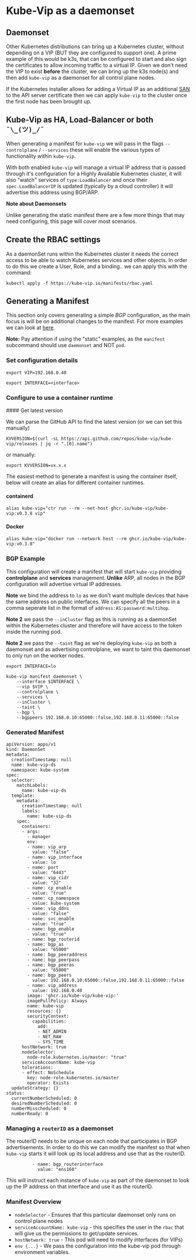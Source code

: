 # Kube-Vip as a daemonset

## Daemonset

Other Kubernetes distributions can bring up a Kubernetes cluster, without depending on a VIP (BUT they are configured to support one). A prime example of this would be k3s, that can be configured to start and also sign the certificates to allow incoming traffic to a virtual IP. Given we don't need the VIP to exist **before** the cluster, we can bring up the k3s node(s) and then add `kube-vip` as a daemonset for all control plane nodes.

If the Kubernetes installer allows for adding a Virtual IP as an additional [SAN](https://en.wikipedia.org/wiki/Subject_Alternative_Name) to the API server certificate then we can apply `kube-vip` to the cluster once the first node has been brought up. 

## Kube-Vip as **HA**, **Load-Balancer** or both ` ¯\_(ツ)_/¯`

When generating a manifest for `kube-vip` we will pass in the flags `--controlplane` / `--services` these will enable the various types of functionality within `kube-vip`. 

With both enabled `kube-vip` will manage a virtual IP address that is passed through it's configuration for a Highly Available Kubernetes cluster, it will also "watch" services of `type:LoadBalancer` and once their `spec.LoadBalancerIP` is updated (typically by a cloud controller) it will advertise this address using BGP/ARP.

**Note about Daemonsets**

Unlike generating the static manifest there are a few more things that may need configuring, this page will cover most scenarios.

## Create the RBAC settings

As a daemonSet runs within the Kubernetes cluster it needs the correct access to be able to watch Kubernetes services and other objects. In order to do this we create a User, Role, and a binding.. we can apply this with the command:

```
kubectl apply -f https://kube-vip.io/manifests/rbac.yaml
```

## Generating a Manifest

This section only covers generating a simple *BGP* configuration, as the main focus is will be on additional changes to the manifest. For more examples we can look at [here](/hybrid/static/).

**Note:** Pay attention if using the "static" examples, as the `manifest` subcommand should use `daemonset` and NOT `pod`.

### Set configuration details

`export VIP=192.168.0.40`

`export INTERFACE=<interface>`

### Configure to use a container runtime

#### Get latest version

 We can parse the GitHub API to find the latest version (or we can set this manually)

`KVVERSION=$(curl -sL https://api.github.com/repos/kube-vip/kube-vip/releases | jq -r ".[0].name")`

or manually:

`export KVVERSION=vx.x.x`

The easiest method to generate a manifest is using the container itself, below will create an alias for different container runtimes.

#### containerd
`alias kube-vip="ctr run --rm --net-host ghcr.io/kube-vip/kube-vip:v0.3.8 vip"`

#### Docker
`alias kube-vip="docker run --network host --rm ghcr.io/kube-vip/kube-vip:v0.3.8"`

### BGP Example

This configuration will create a manifest that will start `kube-vip` providing **controlplane** and **services** management. **Unlike** ARP, all nodes in the BGP configuration will advertise virtual IP addresses. 

**Note** we bind the address to `lo` as we don't want multiple devices that have the same address on public interfaces. We can specify all the peers in a comma seperate list in the format of `address:AS:password:multihop`.

**Note 2** we pass the `--inCluster` flag as this is running as a daemonSet within the Kubernetes cluster and therefore will have access to the token inside the running pod.

**Note 2** we pass the `--taint` flag as we're deploying `kube-vip` as both a daemonset and as advertising controlplane, we want to taint this daemonset to only run on the worker nodes.

`export INTERFACE=lo`

```
kube-vip manifest daemonset \
    --interface $INTERFACE \
    --vip $VIP \
    --controlplane \
    --services \
    --inCluster \
    --taint \
    --bgp \
    --bgppeers 192.168.0.10:65000::false,192.168.0.11:65000::false
```

### Generated Manifest

```
apiVersion: apps/v1
kind: DaemonSet
metadata:
  creationTimestamp: null
  name: kube-vip-ds
  namespace: kube-system
spec:
  selector:
    matchLabels:
      name: kube-vip-ds
  template:
    metadata:
      creationTimestamp: null
      labels:
        name: kube-vip-ds
    spec:
      containers:
      - args:
        - manager
        env:
        - name: vip_arp
          value: "false"
        - name: vip_interface
          value: lo
        - name: port
          value: "6443"
        - name: vip_cidr
          value: "32"
        - name: cp_enable
          value: "true"
        - name: cp_namespace
          value: kube-system
        - name: vip_ddns
          value: "false"
        - name: svc_enable
          value: "true"
        - name: bgp_enable
          value: "true"
        - name: bgp_routerid
        - name: bgp_as
          value: "65000"
        - name: bgp_peeraddress
        - name: bgp_peerpass
        - name: bgp_peeras
          value: "65000"
        - name: bgp_peers
          value: 192.168.0.10:65000::false,192.168.0.11:65000::false
        - name: vip_address
          value: 192.168.0.40
        image: 'ghcr.io/kube-vip/kube-vip:'
        imagePullPolicy: Always
        name: kube-vip
        resources: {}
        securityContext:
          capabilities:
            add:
            - NET_ADMIN
            - NET_RAW
            - SYS_TIME
      hostNetwork: true
      nodeSelector:
        node-role.kubernetes.io/master: "true"
      serviceAccountName: kube-vip
      tolerations:
      - effect: NoSchedule
        key: node-role.kubernetes.io/master
        operator: Exists
  updateStrategy: {}
status:
  currentNumberScheduled: 0
  desiredNumberScheduled: 0
  numberMisscheduled: 0
  numberReady: 0
```

### Managing a `routerID` as a daemonset

The routerID needs to be unique on each node that participates in BGP advertisements. In order to do this we can modify the manifest so that when `kube-vip` starts it will look up its local address and use that as the routerID.

```
          - name: bgp_routerinterface
            value: "ens160"
```

This will instruct each instance of `kube-vip` as part of the daemonset to look up the IP address on that interface and use it as the routerID.

### Manifest Overview

- `nodeSelector` - Ensures that this particular daemonset only runs on control plane nodes
- `serviceAccountName: kube-vip` - this specifies the user in the `rbac` that will give us the permissions to get/update services.
- `hostNetwork: true` - This pod will need to modify interfaces (for VIPs)
- `env {...}` - We pass the configuration into the kube-vip pod through environment variables.
